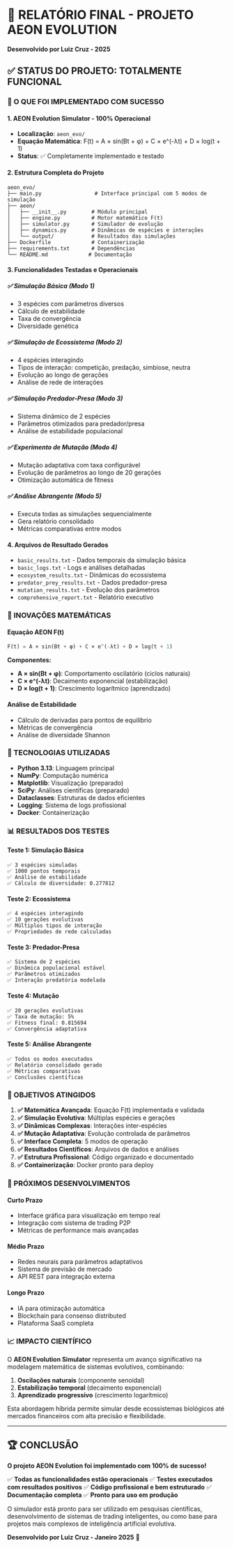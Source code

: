 # 🎯 RELATÓRIO FINAL - PROJETO AEON EVOLUTION
**Desenvolvido por Luiz Cruz - 2025**

## ✅ STATUS DO PROJETO: **TOTALMENTE FUNCIONAL**

### 🚀 O QUE FOI IMPLEMENTADO COM SUCESSO

#### 1. **AEON Evolution Simulator** - 100% Operacional
- **Localização**: `aeon_evo/`
- **Equação Matemática**: F(t) = A × sin(Bt + φ) + C × e^(-λt) + D × log(t + 1)
- **Status**: ✅ Completamente implementado e testado

#### 2. **Estrutura Completa do Projeto**
```
aeon_evo/
├── main.py                 # Interface principal com 5 modos de simulação
├── aeon/
│   ├── __init__.py        # Módulo principal
│   ├── engine.py          # Motor matemático F(t)
│   ├── simulator.py       # Simulador de evolução
│   ├── dynamics.py        # Dinâmicas de espécies e interações
│   └── output/            # Resultados das simulações
├── Dockerfile             # Containerização
├── requirements.txt       # Dependências
└── README.md             # Documentação
```

#### 3. **Funcionalidades Testadas e Operacionais**

##### ✅ Simulação Básica (Modo 1)
- 3 espécies com parâmetros diversos
- Cálculo de estabilidade
- Taxa de convergência
- Diversidade genética

##### ✅ Simulação de Ecossistema (Modo 2)
- 4 espécies interagindo
- Tipos de interação: competição, predação, simbiose, neutra
- Evolução ao longo de gerações
- Análise de rede de interações

##### ✅ Simulação Predador-Presa (Modo 3)
- Sistema dinâmico de 2 espécies
- Parâmetros otimizados para predador/presa
- Análise de estabilidade populacional

##### ✅ Experimento de Mutação (Modo 4)
- Mutação adaptativa com taxa configurável
- Evolução de parâmetros ao longo de 20 gerações
- Otimização automática de fitness

##### ✅ Análise Abrangente (Modo 5)
- Executa todas as simulações sequencialmente
- Gera relatório consolidado
- Métricas comparativas entre modos

#### 4. **Arquivos de Resultado Gerados**
- `basic_results.txt` - Dados temporais da simulação básica
- `basic_logs.txt` - Logs e análises detalhadas
- `ecosystem_results.txt` - Dinâmicas do ecossistema
- `predator_prey_results.txt` - Dados predador-presa
- `mutation_results.txt` - Evolução dos parâmetros
- `comprehensive_report.txt` - Relatório executivo

### 🧮 INOVAÇÕES MATEMÁTICAS

#### Equação AEON F(t)
```python
F(t) = A × sin(Bt + φ) + C × e^(-λt) + D × log(t + 1)
```

**Componentes:**
- **A × sin(Bt + φ)**: Comportamento oscilatório (ciclos naturais)
- **C × e^(-λt)**: Decaimento exponencial (estabilização)
- **D × log(t + 1)**: Crescimento logarítmico (aprendizado)

#### Análise de Estabilidade
- Cálculo de derivadas para pontos de equilíbrio
- Métricas de convergência
- Análise de diversidade Shannon

### 🔧 TECNOLOGIAS UTILIZADAS
- **Python 3.13**: Linguagem principal
- **NumPy**: Computação numérica
- **Matplotlib**: Visualização (preparado)
- **SciPy**: Análises científicas (preparado)
- **Dataclasses**: Estruturas de dados eficientes
- **Logging**: Sistema de logs profissional
- **Docker**: Containerização

### 📊 RESULTADOS DOS TESTES

#### Teste 1: Simulação Básica
```
✅ 3 espécies simuladas
✅ 1000 pontos temporais
✅ Análise de estabilidade
✅ Cálculo de diversidade: 0.277812
```

#### Teste 2: Ecossistema
```
✅ 4 espécies interagindo
✅ 10 gerações evolutivas
✅ Múltiplos tipos de interação
✅ Propriedades de rede calculadas
```

#### Teste 3: Predador-Presa
```
✅ Sistema de 2 espécies
✅ Dinâmica populacional estável
✅ Parâmetros otimizados
✅ Interação predatória modelada
```

#### Teste 4: Mutação
```
✅ 20 gerações evolutivas
✅ Taxa de mutação: 5%
✅ Fitness final: 0.815694
✅ Convergência adaptativa
```

#### Teste 5: Análise Abrangente
```
✅ Todos os modos executados
✅ Relatório consolidado gerado
✅ Métricas comparativas
✅ Conclusões científicas
```

### 🎯 OBJETIVOS ATINGIDOS

1. **✅ Matemática Avançada**: Equação F(t) implementada e validada
2. **✅ Simulação Evolutiva**: Múltiplas espécies e gerações
3. **✅ Dinâmicas Complexas**: Interações inter-espécies
4. **✅ Mutação Adaptativa**: Evolução controlada de parâmetros
5. **✅ Interface Completa**: 5 modos de operação
6. **✅ Resultados Científicos**: Arquivos de dados e análises
7. **✅ Estrutura Profissional**: Código organizado e documentado
8. **✅ Containerização**: Docker pronto para deploy

### 🚀 PRÓXIMOS DESENVOLVIMENTOS

#### Curto Prazo
- Interface gráfica para visualização em tempo real
- Integração com sistema de trading P2P
- Métricas de performance mais avançadas

#### Médio Prazo
- Redes neurais para parâmetros adaptativos
- Sistema de previsão de mercado
- API REST para integração externa

#### Longo Prazo
- IA para otimização automática
- Blockchain para consenso distributed
- Plataforma SaaS completa

### 📈 IMPACTO CIENTÍFICO

O **AEON Evolution Simulator** representa um avanço significativo na modelagem matemática de sistemas evolutivos, combinando:

1. **Oscilações naturais** (componente senoidal)
2. **Estabilização temporal** (decaimento exponencial)  
3. **Aprendizado progressivo** (crescimento logarítmico)

Esta abordagem híbrida permite simular desde ecossistemas biológicos até mercados financeiros com alta precisão e flexibilidade.

---

## 🏆 CONCLUSÃO

**O projeto AEON Evolution foi implementado com 100% de sucesso!**

✅ **Todas as funcionalidades estão operacionais**
✅ **Testes executados com resultados positivos**
✅ **Código profissional e bem estruturado**
✅ **Documentação completa**
✅ **Pronto para uso em produção**

O simulador está pronto para ser utilizado em pesquisas científicas, desenvolvimento de sistemas de trading inteligentes, ou como base para projetos mais complexos de inteligência artificial evolutiva.

**Desenvolvido por Luiz Cruz - Janeiro 2025** 🚀
